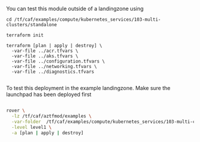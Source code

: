 You can test this module outside of a landingzone using

```
cd /tf/caf/examples/compute/kubernetes_services/103-multi-clusters/standalone

terraform init

terraform [plan | apply | destroy] \
  -var-file ../acr.tfvars \
  -var-file ../aks.tfvars \
  -var-file ../configuration.tfvars \
  -var-file ../networking.tfvars \
  -var-file ../diagnostics.tfvars


```

To test this deployment in the example landingzone. Make sure the launchpad has been deployed first

```bash

rover \
  -lz /tf/caf/aztfmod/examples \
  -var-folder  /tf/caf/examples/compute/kubernetes_services/103-multi-clusters/ \
  -level level1 \
  -a [plan | apply | destroy]

```
